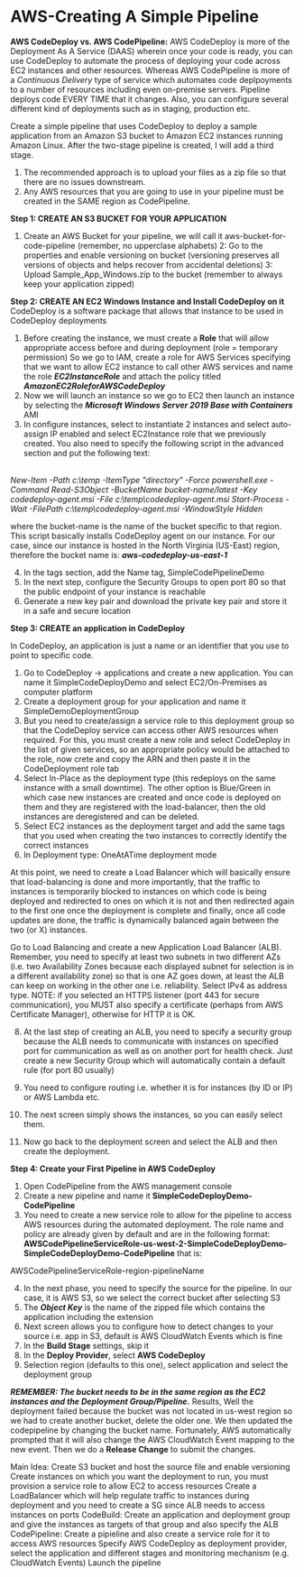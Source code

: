 # AWS-Creating A Simple Pipeline

__AWS CodeDeploy vs. AWS CodePipeline:__ AWS CodeDeploy is more of the Deployment As A Service (DAAS) wherein once your code is ready, you can use CodeDeploy to automate the process of deploying your code across EC2 instances and other resources. Whereas AWS CodePipeline is more of a *Continuous Delivery* type of service which automates code deplpoyments to a number of resources including even on-premise servers. Pipeline deploys code EVERY TIME that it changes. Also, you can configure several different kind of deployments such as in staging, production etc.

Create a simple pipeline that uses CodeDeploy to deploy a sample application from an Amazon S3 bucket to Amazon EC2 instances running Amazon Linux. After the two-stage pipeline is created, I will add a third stage.

1. The recommended approach is to upload your files as a zip file so that there are no issues downstream.
2. Any AWS resources that you are going to use in your pipeline must be created in the SAME region as CodePipeline.

__Step 1: CREATE AN S3 BUCKET FOR YOUR APPLICATION__
1. Create an AWS Bucket for your pipeline, we will call it aws-bucket-for-code-pipeline (remember, no upperclase alphabets)
2: Go to the properties and enable versioning on bucket (versioning preserves all versions of objects and helps recover from accidental deletions)
3: Upload Sample_App_Windows.zip to the bucket (remember to always keep your application zipped)

__Step 2: CREATE AN EC2 Windows Instance and Install CodeDeploy on it__
CodeDeploy is a software package that allows that instance to be used in CodeDeploy deployments

1. Before creating the instance, we must create a __Role__ that will allow appropriate access before and during deployment (role = temporary permission)
So we go to IAM, create a role for AWS Services specifying that we want to allow EC2 instance to call other AWS services and name the role __*EC2InstanceRole*__ and attach the policy titled __*AmazonEC2RoleforAWSCodeDeploy*__
2. Now we will launch an instance so we go to EC2 then launch an instance by selecting the __*Microsoft Windows Server 2019 Base with Containers*__ AMI
3. In configure instances, select to instantiate 2 instances and select auto-assign IP enabled and select EC2Instance role that we previously created. You also need to specify the following script in the advanced section and put the following text:

*<powershell>  
New-Item -Path c:\temp -ItemType "directory" -Force
powershell.exe -Command Read-S3Object -BucketName bucket-name/latest -Key codedeploy-agent.msi -File c:\temp\codedeploy-agent.msi
Start-Process -Wait -FilePath c:\temp\codedeploy-agent.msi -WindowStyle Hidden
</powershell>*

where the bucket-name is the name of the bucket specific to that region. This script basically installs CodeDeploy agent on our instance. For our case, since our instance is hosted in the North Virginia (US-East) region, therefore the bucket name is: __*aws-codedeploy-us-east-1*__

4. In the tags section, add the Name tag, SimpleCodePipelineDemo
5. In the next step, configure the Security Groups to open port 80 so that the public endpoint of your instance is reachable
6. Generate a new key pair and download the private key pair and store it in a safe and secure location

__Step 3: CREATE an application in CodeDeploy__

In CodeDeploy, an application is just a name or an identifier that you use to point to specific code.

1. Go to CodeDeploy -> applications and create a new application. You can name it SimpleCodeDeployDemo and select EC2/On-Premises as computer platform
2. Create a deployment group for your application and name it SimpleDemoDeploymentGroup
3. But you need to create/assign a service role to this deployment group so that the CodeDeploy service can access other AWS resources when required. For this, you must create a new role and select CodeDeploy in the list of given services, so an appropriate policy would be attached to the role, now crete and copy the ARN and then paste it in the CodeDeployment role tab
4. Select In-Place as the deployment type (this redeploys on the same instance with a small downtime). The other option is Blue/Green in which case new instances are created and once code is deployed on them and they are registered with the load-balancer, then the old instances are deregistered and can be deleted.
5. Select EC2 instances as the deployment target and add the same tags that you used when creating the two instances to correctly identify the correct instances
6. In Deployment type: OneAtATime deployment mode

At this point, we need to create a Load Balancer which will basically ensure that load-balancing is done and more importantly, that the traffic to instances is temporarily blocked to instances on which code is being deployed and redirected to ones on which it is not and then redirected again to the first one once the deployment is complete and finally, once all code updates are done, the traffic is dynamically balanced again between the two (or X) instances.

Go to Load Balancing and create a new Application Load Balancer (ALB). Remember, you need to specify at least two subnets in two different AZs (i.e. two Availability Zones because each displayed subnet for selection is in a different availability zone) so that is one AZ goes down, at least the ALB can keep on working in the other one i.e. reliability. Select IPv4 as address type. NOTE: if you selected an HTTPS listener (port 443 for secure communication), you MUST also specify a certificate (perhaps from AWS Certificate Manager), otherwise for HTTP it is OK.

8. At the last step of creating an ALB, you need to specify a security group because the ALB needs to communicate with instances on specified port for communication as well as on another port for health check. Just create a new Security Group which will automatically contain a default rule (for port 80 usually)

9. You need to configure routing i.e. whether it is for instances (by ID or IP) or AWS Lambda etc. 

10. The next screen simply shows the instances, so you can easily select them.

11. Now go back to the deployment screen and select the ALB and then create the deployment.

__Step 4: Create your First Pipeline in AWS CodeDeploy__

1. Open CodePipeline from the AWS management console
2. Create a new pipeline and name it __SimpleCodeDeployDemo-CodePipeline__
3. You need to create a new service role to allow for the pipeline to access AWS resources during the automated deployment. The role name and policy are already given by default and are in the following format: __AWSCodePipelineServiceRole-us-west-2-SimpleCodeDeployDemo-SimpleCodeDeployDemo-CodePipeline__ that is:

AWSCodePipelineServiceRole-region-pipelineName

4. In the next phase, you need to specify the source for the pipeline. In our case, it is AWS S3, so we select the correct bucket after selecting S3
5. The __*Object Key*__ is the name of the zipped file which contains the application including the extension
6. Next screen allows you to configure how to detect changes to your source i.e. app in S3, default is AWS CloudWatch Events which is fine
7. In the __Build Stage__ settings, skip it
8. In the __Deploy Provider__, select __AWS CodeDeploy__
9. Selection region (defaults to this one), select application and select the deployment group

__*REMEMBER: The bucket needs to be in the same region as the EC2 instances and the Deployment Group/Pipeline.*__
Results, Well the deployment failed because the bucket was not located in us-west region so we had to create another bucket, delete the older one. We then updated the codepipeline by changing the bucket name. Fortunately, AWS automatically prompted that it will also change the AWS CloudWatch Event mapping to the new event. Then we do a __Release Change__ to submit the changes.

Main Idea:
Create S3 bucket and host the source file and enable versioning
Create instances on which you want the deployment to run, you must provision a service role to allow EC2 to access resources
Create a LoadBalancer which will help regulate traffic to instances during deployment and you need to create a SG since ALB needs to access instances on ports
CodeBuild: Create an application and deployment group and give the instances as targets of that group and also specify the ALB
CodePipeline: Create a pipieline and also create a service role for it to access AWS resources
              Specify AWS CodeDeploy as deployment provider, select the application and different stages and monitoring mechanism (e.g. CloudWatch Events)
Launch the pipeline











